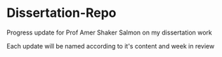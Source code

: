 # Dissertation-Repo
Progress update for Prof Amer Shaker Salmon on my dissertation work

Each update will be named according to it's content and week in review 
